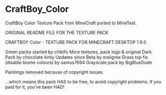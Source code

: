 # CraftBoy_Color
CraftBoy Color Texture Pack from MineCraft ported to MineTest.


ORIGINAL README FILE FOR THE TEXTURE PACK

CRAFTBOY Color - TEXTURE PACK FOR MINECRAFT DESKTOP 1.9.0

Green packs started by chibifs
More textures, pack logo & original Dark Pack by chocolate kirby
Updates since Beta by maligree
Grass top fix (disable biome colours) by samus7694
Grayscale pack by BigBlueDude

Paintings removed because of copyright issues.

...which means this pack HAS to be free, to avoid copyright problems.
If you paid for it, you've been HAD!

